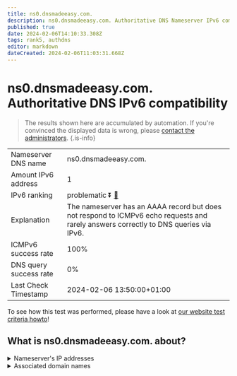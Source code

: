 ```yaml
---
title: ns0.dnsmadeeasy.com.
description: ns0.dnsmadeeasy.com. Authoritative DNS Nameserver IPv6 compatibility
published: true
date: 2024-02-06T14:10:33.308Z
tags: rank5, authdns
editor: markdown
dateCreated: 2024-02-06T11:03:31.668Z
---
```


# ns0.dnsmadeeasy.com. Authoritative DNS IPv6 compatibility

> The results shown here are accumulated by automation. If you're convinced the displayed data is wrong, please [contact the administrators](/howto/chat). 
{.is-info}




|   |   |
| - | - |
| Nameserver DNS name | ns0.dnsmadeeasy.com.
| Amount IPv6 address | 1
| IPv6 ranking | problematic :arrow_double_down: [🔗](/howto/ranking) |
| Explanation | The nameserver has an AAAA record but does not respond to ICMPv6 echo requests and rarely answers correctly to DNS queries via IPv6. |
| ICMPv6 success rate | 100%|
| DNS query success rate | 0% |
| Last Check Timestamp | 2024-02-06 13:50:00+01:00 |

To see how this test was performed, please have a look at [our website test criteria howto](/howto/testcriteria/authdns)!


## What is ns0.dnsmadeeasy.com. about?




<details>
<summary>Nameserver's IP addresses</summary>

2600:1800::1

</details>



<details>
<summary>Associated domain names</summary>

www.intersystems.com

</details>
